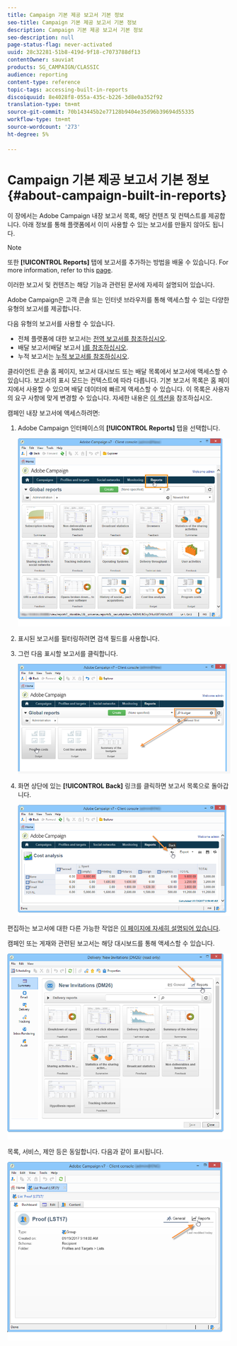 ```yaml
---
title: Campaign 기본 제공 보고서 기본 정보
seo-title: Campaign 기본 제공 보고서 기본 정보
description: Campaign 기본 제공 보고서 기본 정보
seo-description: null
page-status-flag: never-activated
uuid: 28c32281-51b8-419d-9f18-c7073788df13
contentOwner: sauviat
products: SG_CAMPAIGN/CLASSIC
audience: reporting
content-type: reference
topic-tags: accessing-built-in-reports
discoiquuid: 8e4028f8-055a-435c-b226-3d8e0a352f92
translation-type: tm+mt
source-git-commit: 70b143445b2e77128b9404e35d96b39694d55335
workflow-type: tm+mt
source-wordcount: '273'
ht-degree: 5%

---
```



# Campaign 기본 제공 보고서 기본 정보{#about-campaign-built-in-reports}

이 장에서는 Adobe Campaign 내장 보고서 목록, 해당 컨텐츠 및 컨텍스트를 제공합니다. 아래 정보를 통해 플랫폼에서 이미 사용할 수 있는 보고서를 만들지 않아도 됩니다.

>[!NOTE]
>
>또한 **[!UICONTROL Reports]** 탭에 보고서를 추가하는 방법을 배울 수 있습니다. For more information, refer to this [page](../../reporting/using/configuring-access-to-the-report.md#defining-the-filtering-options).

이러한 보고서 및 컨텐츠는 해당 기능과 관련된 문서에 자세히 설명되어 있습니다.

Adobe Campaign은 고객 콘솔 또는 인터넷 브라우저를 통해 액세스할 수 있는 다양한 유형의 보고서를 제공합니다.

다음 유형의 보고서를 사용할 수 있습니다.

* 전체 플랫폼에 대한 보고서는 [전역 보고서를 참조하십시오](../../reporting/using/global-reports.md).
* 배달 보고서(배달 보고서 [)를 참조하십시오](../../reporting/using/delivery-reports.md).
* 누적 보고서는 [누적 보고서를 참조하십시오](../../reporting/using/cumulative-reports.md).

클라이언트 콘솔 홈 페이지, 보고서 대시보드 또는 배달 목록에서 보고서에 액세스할 수 있습니다. 보고서의 표시 모드는 컨텍스트에 따라 다릅니다. 기본 보고서 목록은 홈 페이지에서 사용할 수 있으며 배달 데이터에 빠르게 액세스할 수 있습니다. 이 목록은 사용자의 요구 사항에 맞게 변경할 수 있습니다. 자세한 내용은 [이 섹션을](../../reporting/using/about-reports-creation-in-campaign.md) 참조하십시오.

캠페인 내장 보고서에 액세스하려면:

1. Adobe Campaign 인터페이스의 **[!UICONTROL Reports]** 탭을 선택합니다.

   ![](assets/reporting_access_from_home.png)

1. 표시된 보고서를 필터링하려면 검색 필드를 사용합니다.

1. 그런 다음 표시할 보고서를 클릭합니다.

   ![](assets/reporting_edit_a_report.png)

1. 화면 상단에 있는 **[!UICONTROL Back]** 링크를 클릭하면 보고서 목록으로 돌아갑니다.

   ![](assets/reporting_back_button.png)

편집하는 보고서에 대한 다른 가능한 작업은 [이 페이지에 자세히 설명되어 있습니다](../../reporting/using/actions-on-reports.md).

캠페인 또는 게재와 관련된 보고서는 해당 대시보드를 통해 액세스할 수 있습니다.

![](assets/reporting_on_a_delivery.png)

목록, 서비스, 제안 등은 동일합니다. 다음과 같이 표시됩니다.

![](assets/reporting_on_an_offer.png)